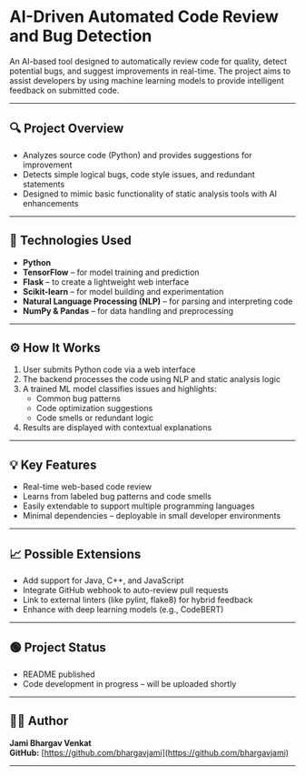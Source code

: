 # AI-Driven Automated Code Review and Bug Detection

An AI-based tool designed to automatically review code for quality, detect potential bugs, and suggest improvements in real-time. The project aims to assist developers by using machine learning models to provide intelligent feedback on submitted code.

---

## 🔍 Project Overview

- Analyzes source code (Python) and provides suggestions for improvement
- Detects simple logical bugs, code style issues, and redundant statements
- Designed to mimic basic functionality of static analysis tools with AI enhancements

---

## 🧠 Technologies Used

- **Python**
- **TensorFlow** – for model training and prediction
- **Flask** – to create a lightweight web interface
- **Scikit-learn** – for model building and experimentation
- **Natural Language Processing (NLP)** – for parsing and interpreting code
- **NumPy & Pandas** – for data handling and preprocessing

---

## ⚙️ How It Works

1. User submits Python code via a web interface
2. The backend processes the code using NLP and static analysis logic
3. A trained ML model classifies issues and highlights:
   - Common bug patterns
   - Code optimization suggestions
   - Code smells or redundant logic
4. Results are displayed with contextual explanations

---

## 💡 Key Features

- Real-time web-based code review
- Learns from labeled bug patterns and code smells
- Easily extendable to support multiple programming languages
- Minimal dependencies – deployable in small developer environments

---

## 📈 Possible Extensions

- Add support for Java, C++, and JavaScript
- Integrate GitHub webhook to auto-review pull requests
- Link to external linters (like pylint, flake8) for hybrid feedback
- Enhance with deep learning models (e.g., CodeBERT)

---

## 🟢 Project Status

- README published  
- Code development in progress – will be uploaded shortly

---

## 👨‍💻 Author

**Jami Bhargav Venkat**  
**GitHub:** [https://github.com/bhargavjami](https://github.com/bhargavjami)

---
